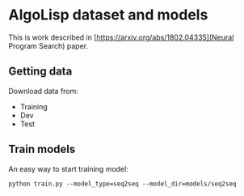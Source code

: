 # AlgoLisp dataset and models

This is work described in [https://arxiv.org/abs/1802.04335](Neural Program Search) paper.

## Getting data

Download data from:

 - Training
 - Dev
 - Test

## Train models

An easy way to start training model:

    python train.py --model_type=seq2seq --model_dir=models/seq2seq

